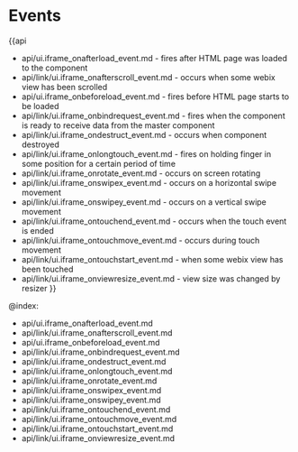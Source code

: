 Events
=======

{{api
- api/ui.iframe_onafterload_event.md - fires after HTML page was loaded to the component
- api/link/ui.iframe_onafterscroll_event.md - occurs when some webix view has been scrolled
- api/ui.iframe_onbeforeload_event.md - fires before HTML page starts to be loaded
- api/link/ui.iframe_onbindrequest_event.md - fires when the component is ready to receive data from the master component
- api/link/ui.iframe_ondestruct_event.md - occurs when component destroyed
- api/link/ui.iframe_onlongtouch_event.md - fires on holding finger in some position for a certain period of time
- api/link/ui.iframe_onrotate_event.md - occurs on screen rotating
- api/link/ui.iframe_onswipex_event.md - occurs on a horizontal swipe movement
- api/link/ui.iframe_onswipey_event.md - occurs on a vertical swipe movement
- api/link/ui.iframe_ontouchend_event.md - occurs when the touch event is ended
- api/link/ui.iframe_ontouchmove_event.md - occurs during touch movement
- api/link/ui.iframe_ontouchstart_event.md - when some webix view has been touched
- api/link/ui.iframe_onviewresize_event.md - view size was changed by resizer
}}

@index:
- api/ui.iframe_onafterload_event.md
- api/link/ui.iframe_onafterscroll_event.md
- api/ui.iframe_onbeforeload_event.md
- api/link/ui.iframe_onbindrequest_event.md
- api/link/ui.iframe_ondestruct_event.md
- api/link/ui.iframe_onlongtouch_event.md
- api/link/ui.iframe_onrotate_event.md
- api/link/ui.iframe_onswipex_event.md
- api/link/ui.iframe_onswipey_event.md
- api/link/ui.iframe_ontouchend_event.md
- api/link/ui.iframe_ontouchmove_event.md
- api/link/ui.iframe_ontouchstart_event.md
- api/link/ui.iframe_onviewresize_event.md


